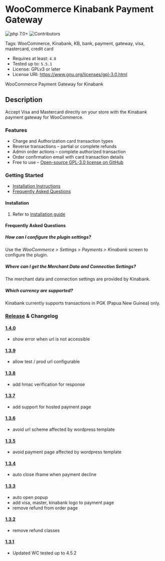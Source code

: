 # WooCommerce Kinabank Payment Gateway
 ![php 7.0+](https://img.shields.io/badge/php-7.0+-brightgreen.svg?style=flat&logo=php&labelColor=777BB4&logoColor=white&color=lightgrey) ![Contributors](https://img.shields.io/badge/Contributors-tkhconsult-brightgreen.svg?style=flat&logo=bitbucket&color=lightgrey)

Tags: WooCommerce, Kinabank, KB, bank, payment, gateway, visa, mastercard, credit card

* Requires at least: `4.8`
* Tested up to: `5.5.1`
* License: GPLv3 or later
* License URI: https://www.gnu.org/licenses/gpl-3.0.html

WooCommerce Payment Gateway for Kinabank

## Description

Accept Visa and Mastercard directly on your store with the Kinabank payment gateway for WooCommerce.

### Features 

* Charge and Authorization card transaction types
* Reverse transactions – partial or complete refunds
* Admin order actions – complete authorized transaction
* Order confirmation email with card transaction details
* Free to use – [Open-source GPL-3.0 license on GitHub](https://github.com/tkhconsult/kinawp)

### Getting Started

* [Installation Instructions](#installation)
* [Frequently Asked Questions](#frequently-asked-questions)

#### Installation

1. Refer to [Installation guide](../../blob/master/doc/)

#### Frequently Asked Questions

##### How can I configure the plugin settings?

Use the *WooCommerce > Settings > Payments > Kinabank* screen to configure the plugin.

##### Where can I get the Merchant Data and Connection Settings?

The merchant data and connection settings are provided by Kinabank.

##### Which currency are supported?

Kinabank currently supports transactions in PGK (Papua New Guinea) only.

### [Release](../../releases) & Changelog

#### [1.4.0](../../releases/tag/v1.4.0)
- show error when url is not accessible

#### [1.3.9](../../releases/tag/v1.3.9)
- allow test / prod url configurable

#### [1.3.8](../../releases/tag/v1.3.8)
- add hmac verification for response

#### [1.3.7](../../releases/tag/v1.3.7)
- add support for hosted payment page

#### [1.3.6](../../releases/tag/v1.3.6)
- avoid url scheme affected by wordpress template

#### [1.3.5](../../releases/tag/v1.3.5)
- avoid payment page affected by wordpress template

#### [1.3.4](../../releases/tag/v1.3.4)
- auto close iframe when payment decline

#### [1.3.3](../../releases/tag/v1.3.3)
- auto open popup
- add visa, master, kinabank logo to payment page
- remove refund from order page

#### [1.3.2](../../releases/tag/v1.3.2)
- remove refund classes

#### [1.3.1](../../releases/tag/v1.3.1)
- Updated WC tested up to 4.5.2